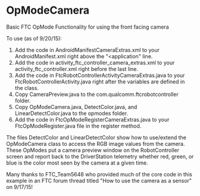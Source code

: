# OpModeCamera
Basic FTC OpMode Functionality for using the front facing camera

To use (as of 9/20/15):

1. Add the code in AndroidManifestCameraExtras.xml to your AndroidManifest.xml right above the "<application" line.
2. Add the code in activity_ftc_controller_camera_extras.xml to your activity_ftc_controller.xml right before the last </RelativeLayout> line.
3. Add the code in FtcRobotControllerActivityCameraExtras.java to your FtcRobotControllerActivity.java right after the variables are defined in the class.
4. Copy CameraPreview.java to the com.qualcomm.ftcrobotcontroller folder.
5. Copy OpModeCamera.java, DetectColor.java, and LinearDetectColor.java to the opmodes folder.
6. Add the code in FtcOpModeRegisterCameraExtras.java to your FtcOpModeRegister.java file in the register method.

The files DetectColor and LinearDetectColor show how to use/extend the OpModeCamera class to access the RGB image values from the camera.  These OpModes put a camera preview window on the RobotController screen and report back to the DriverStation telemetry whether red, green, or blue is the color most seen by the camera at a given time.

Many thanks to FTC_Team5648 who provided much of the core code in this example in an FTC forum thread titled "How to use the camera as a sensor" on 9/17/15!
